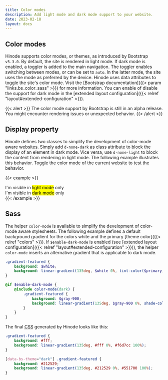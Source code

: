 ```yaml
---
title: Color modes
description: Add light mode and dark mode support to your website.
date: 2023-02-18
layout: docs
---
```


## Color modes

Hinode supports color modes, or themes, as introduced by Bootstrap `v5.3.0`. By default, the site is rendered in light mode. If dark mode is enabled, a toggler is added to the main navigation. The toggler enables switching between modes, or can be set to `auto`. In the latter mode, the site uses the mode as preferred by the device. Hinode uses data attributes to toggle the site's color mode. Visit the [Bootstrap documentation]({{< param "links.bs_color_sass" >}}) for more information. You can enable of disable the support for dark mode in the [extended layout configuration]({{< relref "layout#extended-configuration" >}}).

{{< alert >}}
    The color mode support by Bootstrap is still in an alpha release. You might encounter rendering issues or unexpected behavior.
{{< /alert >}}

## Display property

Hinode defines two classes to simplify the development of color-mode aware websites. Simply add `d-none-dark` as class attribute to block the display of an element in dark mode. Vice versa, use `d-none-light` to block the content from rendering in light mode. The following example illustrates this behavior. Toggle the color mode of the current website to test the behavior.

{{< example >}}
<div class="d-none-dark">I'm visible in <mark>light mode</mark> only</div>
<div class="d-none-light">I'm visible in <mark>dark mode</mark> only</div>
{{< /example >}}

## Sass

The helper `color-mode` is available to simplify the development of color-mode aware stylesheets. The following example defines a default background gradient for the colors white and the primary [theme color]({{< relref "colors" >}}). If `$enable-dark-mode` is enabled (see [extended layout configuration]({{< relref "layout#extended-configuration" >}})), the helper `color-mode` inserts an alternative gradient that is applicable to dark mode.

```scss
.gradient-featured {
    background: $white;
    background: linear-gradient(135deg, $white 0%, tint-color($primary, 80%) 100%);
}

@if $enable-dark-mode {
    @include color-mode(dark) {
        .gradient-featured {
            background: $gray-900;
            background: linear-gradient(135deg, $gray-900 0%, shade-color($primary, 60%) 100%);
        }
    }
}
```

The final <abbr title="Cascading Stylesheet">CSS</abbr> generated by Hinode looks like this:

```css
.gradient-featured {
    background: #fff;
    background: linear-gradient(135deg, #fff 0%, #f6d7cc 100%);
}

[data-bs-theme="dark"] .gradient-featured {
    background: #212529;
    background: linear-gradient(135deg, #212529 0%, #551700 100%);
}
```
